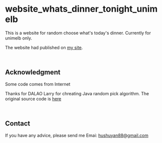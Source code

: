 # website_whats_dinner_tonight_unimelb

This is a website for random choose what's today's dinner. Currently for unimelb only.

The website had published on [my site](www.hushuyan.com/dinner).

<br />

## Acknowledgment

Some code comes from Internet

Thanks for DALAO Larry for chreating Java random pick algorithm. The original source code is [here](RandomPick.java)

<br />

## Contact

If you have any advice, please send me Emai: hushuyan88@gmail.com